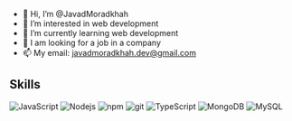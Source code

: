 - 👋 Hi, I’m @JavadMoradkhah
- 👀 I’m interested in web development
- 🌱 I’m currently learning web development
- 💞️ I am looking for a job in a company
- 📫 My email: javadmoradkhah.dev@gmail.com

<!---
JavadMoradkhah/JavadMoradkhah is a ✨ special ✨ repository because its `README.md` (this file) appears on your GitHub profile.
You can click the Preview link to take a look at your changes.
--->

## Skills
<p>
  <img alt="JavaScript" src="https://img.shields.io/static/v1?style=for-the-badge&message=JavaScript&color=ecda0f&logo=JavaScript&logoColor=333333&label=" />
  <img alt="Nodejs" src="https://img.shields.io/static/v1?style=for-the-badge&message=Node.js&color=339933&logo=Node.js&logoColor=FFFFFF&label=" />
  <img alt="npm" src="https://img.shields.io/static/v1?style=for-the-badge&message=NPM&color=d91a1a&logo=npm&logoColor=FFFFFF&label=" />
  <img alt="git" src="https://img.shields.io/static/v1?style=for-the-badge&message=Git&color=F05032&logo=Git&logoColor=FFFFFF&label=" />
  <img alt="TypeScript" src="https://img.shields.io/static/v1?style=for-the-badge&message=TypeScript&color=blue&logo=TypeScript&logoColor=FFFFFF&label=" />
  <img alt="MongoDB" src="https://img.shields.io/static/v1?style=for-the-badge&message=MongoDB&color=429543&logo=MongoDB&logoColor=FFFFFF&label=" />
  <img alt="MySQL" src="https://img.shields.io/static/v1?style=for-the-badge&message=MySQL&color=f79d00&logo=MySQL&logoColor=FFFFFF&label=" />
</p>
